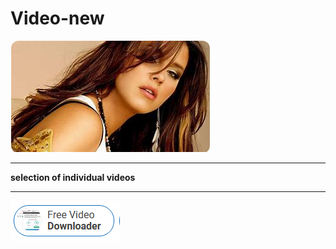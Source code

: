 # Video-new

<img src="https://github.com/Fahim7even/Video-new/blob/main/v.png"/>

___

**selection of individual videos**

___

<img src="https://github.com/Fahim7even/Video-new/blob/main/dl.png"/>
